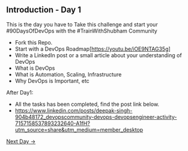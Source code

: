## Introduction - Day 1

This is the day you have to Take this challenge and start your #90DaysOfDevOps with the #TrainWithShubham Community

- Fork this Repo.
- Start with a DevOps Roadmap[https://youtu.be/iOE9NTAG35g]
- Write a LinkedIn post or a small article about your understanding of DevOps
- What is DevOps
- What is Automation, Scaling, Infrastructure
- Why DevOps is Important, etc

After Day1:
- All the tasks has been completed, find the post link below.
- https://www.linkedin.com/posts/deepak-singh-904b48172_devopscommunity-devops-devopsengineer-activity-7157158537893232640-A1fH?utm_source=share&utm_medium=member_desktop

[Next Day →](../day02/README.md)
